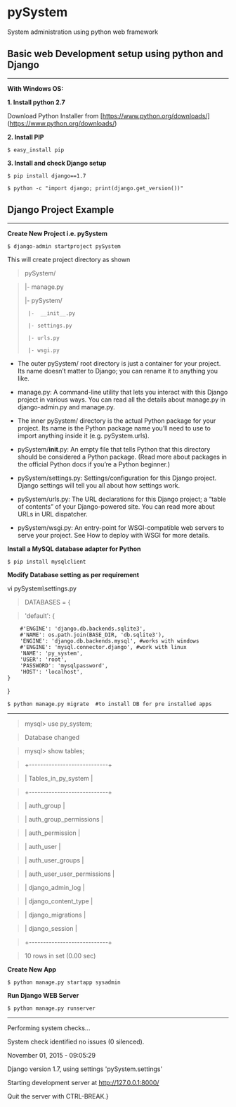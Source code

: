 pySystem
========
System administration using python web framework


## Basic web Development setup using python and Django
---

**With Windows OS:**

**1. Install python 2.7**

Download Python Installer from [https://www.python.org/downloads/] (https://www.python.org/downloads/)

**2. Install PIP**

`$ easy_install pip`

**3. Install and check Django setup**

`$ pip install django==1.7`

`$ python -c "import django; print(django.get_version())"`

## Django Project Example
---

**Create New Project i.e. pySystem**

`$ django-admin startproject pySystem`

This will create project directory as shown


>pySystem/

>  |-  manage.py
>
>  |-  pySystem/
>
>      |-  __init__.py
>
>      |- settings.py
>
>      |- urls.py
>
>      |- wsgi.py


* The outer pySystem/ root directory is just a container for your project.
Its name doesn’t matter to Django; you can rename it to anything you like.

* manage.py:
A command-line utility that lets you interact with this Django project in various ways.
You can read all the details about manage.py in django-admin.py and manage.py.

* The inner pySystem/ directory is the actual Python package for your project.
Its name is the Python package name you’ll need to use to import anything inside it (e.g. pySystem.urls).

* pySystem/__init__.py:
An empty file that tells Python that this directory should be considered a Python package.
(Read more about packages in the official Python docs if you’re a Python beginner.)

* pySystem/settings.py:
Settings/configuration for this Django project. Django settings will tell you all about how settings work.

* pySystem/urls.py:
The URL declarations for this Django project; a “table of contents” of your Django-powered site.
You can read more about URLs in URL dispatcher.

* pySystem/wsgi.py:
An entry-point for WSGI-compatible web servers to serve your project.
See How to deploy with WSGI for more details.

**Install a MySQL database adapter for Python**

`$ pip install mysqlclient `

**Modify Database setting as per requirement**

vi pySystem\settings.py

>
>DATABASES =
> {

>    'default': {
>
        #'ENGINE': 'django.db.backends.sqlite3',
        #'NAME': os.path.join(BASE_DIR, 'db.sqlite3'),
        'ENGINE': 'django.db.backends.mysql', #works with windows
        #'ENGINE': 'mysql.connector.django', #work with linux
        'NAME': 'py_system',
        'USER': 'root',
        'PASSWORD': 'mysqlpassword',
        'HOST': 'localhost',
    }
}

`$ python manage.py migrate  #to install DB for pre installed apps`

---

>mysql> use py_system;

>Database changed

>mysql> show tables;

>+----------------------------+

>| Tables_in_py_system        |

>+----------------------------+

>| auth_group                 |

>| auth_group_permissions     |

>| auth_permission            |

>| auth_user                  |

>| auth_user_groups           |

>| auth_user_user_permissions |

>| django_admin_log           |

>| django_content_type        |

>| django_migrations          |

>| django_session             |

>+----------------------------+

>10 rows in set (0.00 sec)

**Create New App**

`$ python manage.py startapp sysadmin`


**Run Django WEB Server**

`$ python manage.py runserver`

---

Performing system checks...


System check identified no issues (0 silenced).


November 01, 2015 - 09:05:29


Django version 1.7, using settings 'pySystem.settings'


Starting development server at http://127.0.0.1:8000/


Quit the server with CTRL-BREAK.}